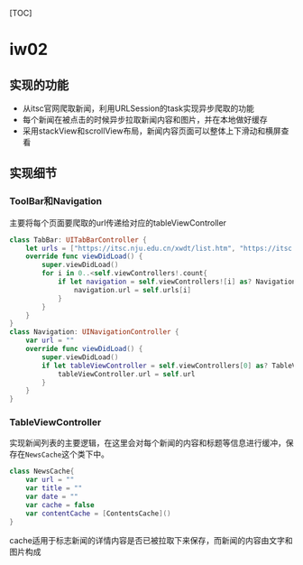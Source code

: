 [TOC]

# iw02

## 实现的功能

- 从itsc官网爬取新闻，利用URLSession的task实现异步爬取的功能
- 每个新闻在被点击的时候异步拉取新闻内容和图片，并在本地做好缓存
- 采用stackView和scrollView布局，新闻内容页面可以整体上下滑动和横屏查看

## 实现细节

### ToolBar和Navigation

主要将每个页面要爬取的url传递给对应的tableViewController

```swift
class TabBar: UITabBarController {
    let urls = ["https://itsc.nju.edu.cn/xwdt/list.htm", "https://itsc.nju.edu.cn/tzgg/list.htm", "https://itsc.nju.edu.cn/wlyxqk/list.htm", "https://itsc.nju.edu.cn/aqtg/list.htm"]
    override func viewDidLoad() {
        super.viewDidLoad()
        for i in 0..<self.viewControllers!.count{
            if let navigation = self.viewControllers![i] as? Navigation{
                navigation.url = self.urls[i]
            }
        }
    }
}
class Navigation: UINavigationController {
    var url = ""
    override func viewDidLoad() {
        super.viewDidLoad()
        if let tableViewController = self.viewControllers[0] as? TableViewController {
            tableViewController.url = self.url
        }
    }
}
```

### TableViewController

实现新闻列表的主要逻辑，在这里会对每个新闻的内容和标题等信息进行缓冲，保存在`NewsCache`这个类下中。

```swift
class NewsCache{
    var url = ""
    var title = ""
    var date = ""
    var cache = false
    var contentCache = [ContentsCache]()
}
```

cache适用于标志新闻的详情内容是否已被拉取下来保存，而新闻的内容由文字和图片构成

